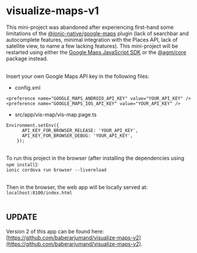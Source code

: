 # visualize-maps-v1

This mini-project was abandoned after experiencing first-hand some limitations of the <a target="_blank" href="https://github.com/ionic-team/ionic-native-google-maps">@ionic-native/google-maps</a> plugin (lack of searchbar and autocomplete features, minimal integration with the Places API, lack of satellite view, to name a few lacking features).
This mini-project will be restarted using either the <a target="_blank" href="https://developers.google.com/maps/documentation/javascript/">Google Maps JavaScript SDK</a> or the <a target="_blank" href="https://angular-maps.com/api-docs/agm-core/index.html">@agm/core</a> package instead.<br><br>

Insert your own Google Maps API key in the following files:<br>
- config.xml<br>
```
<preference name="GOOGLE_MAPS_ANDROID_API_KEY" value="YOUR_API_KEY" />
<preference name="GOOGLE_MAPS_IOS_API_KEY" value="YOUR_API_KEY" />
```
- src/app/vis-map/vis-map.page.ts<br>
```
Environment.setEnv({
      API_KEY_FOR_BROWSER_RELEASE: 'YOUR_API_KEY',
      API_KEY_FOR_BROWSER_DEBUG: 'YOUR_API_KEY',
    });
```
<br>
To run this project in the browser (after installing the dependencies using <code>npm install</code>):<br>
<code>ionic cordova run browser --livereload</code><br><br>

Then in the browser, the web app will be locally served at:<br>
<code>localhost:8100/index.html</code>
<br><br>
## UPDATE
Version 2 of this app can be found here: [https://github.com/baberarjumand/visualize-maps-v2](https://github.com/baberarjumand/visualize-maps-v2).
